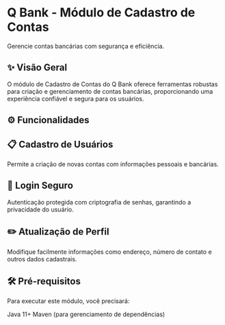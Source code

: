 # Q Bank - Módulo de Cadastro de Contas
Gerencie contas bancárias com segurança e eficiência.



## ✨ Visão Geral
O módulo de Cadastro de Contas do Q Bank oferece ferramentas robustas para criação e gerenciamento de contas bancárias, proporcionando uma experiência confiável e segura para os usuários.

## ⚙️ Funcionalidades
## 📋 Cadastro de Usuários
Permite a criação de novas contas com informações pessoais e bancárias.

## 🔐 Login Seguro
Autenticação protegida com criptografia de senhas, garantindo a privacidade do usuário.

## ✏️ Atualização de Perfil
Modifique facilmente informações como endereço, número de contato e outros dados cadastrais.

## 🛠️ Pré-requisitos
Para executar este módulo, você precisará:

Java 11+
Maven (para gerenciamento de dependências)

